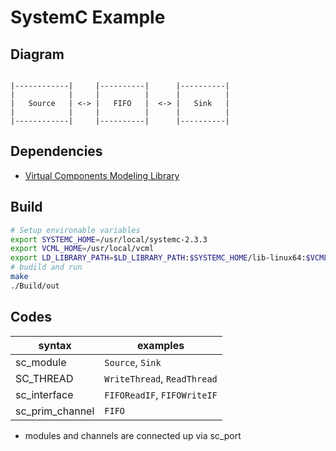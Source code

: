 # SystemC Example

## Diagram

```text

|------------|     |----------|      |----------|
|            |     |          |      |          |
|   Source   | <-> |   FIFO   |  <-> |   Sink   |
|            |     |          |      |          |
|------------|     |----------|      |----------|

```

## Dependencies

+ [Virtual Components Modeling Library](https://github.com/machineware-gmbh/vcml)

## Build

```sh
# Setup environable variables
export SYSTEMC_HOME=/usr/local/systemc-2.3.3
export VCML_HOME=/usr/local/vcml
export LD_LIBRARY_PATH=$LD_LIBRARY_PATH:$SYSTEMC_HOME/lib-linux64:$VCML_HOME/lib
# budild and run
make
./Build/out
```

## Codes

| syntax             | examples                    |
| ------------------ | --------------------------- |
| sc_module          | `Source`, `Sink`            |
| SC_THREAD          | `WriteThread`, `ReadThread` | 
| sc_interface       | `FIFOReadIF`, `FIFOWriteIF` |
| sc_prim_channel    | `FIFO`                      |

* modules and channels are connected up via sc_port
